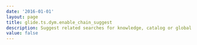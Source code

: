```yaml
---
date: '2016-01-01'
layout: page
title: glide.ts.dym.enable_chain_suggest
description: Suggest related searches for knowledge, catalog or global search
value: false
---
```

